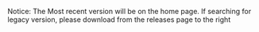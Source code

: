 Notice: The Most recent version will be on the home page.
If searching for legacy version, please download from the releases page to the right
